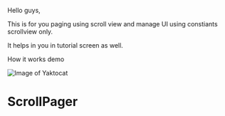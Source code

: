 Hello guys,

This is for you paging using scroll view and manage UI using constiants scrollview only.

It helps in you in tutorial screen as well.

How it works demo

![Image of Yaktocat](https://github.com/jp73923/JPScrollPager/blob/main/Pager.gif)

# ScrollPager
